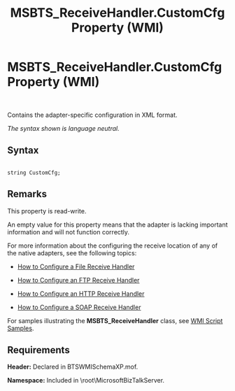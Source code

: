 ﻿---
title: MSBTS_ReceiveHandler.CustomCfg Property (WMI)
TOCTitle: MSBTS_ReceiveHandler.CustomCfg Property (WMI)
ms:assetid: 97607975-232b-4888-bedd-5d90d8a5dac6
ms:mtpsurl: https://msdn.microsoft.com/en-us/library/Aa577460(v=BTS.80)
ms:contentKeyID: 51529852
ms.date: 08/30/2017
mtps_version: v=BTS.80
---

# MSBTS\_ReceiveHandler.CustomCfg Property (WMI)

 

Contains the adapter-specific configuration in XML format.

*The syntax shown is language neutral.*

## Syntax

``` 
  
string CustomCfg;  
```

## Remarks

This property is read-write.

An empty value for this property means that the adapter is lacking important information and will not function correctly.

For more information about the configuring the receive location of any of the native adapters, see the following topics:

  - [How to Configure a File Receive Handler](https://msdn.microsoft.com/library/aa560577\(v=bts.80\))

  - [How to Configure an FTP Receive Handler](https://msdn.microsoft.com/library/aa561710\(v=bts.80\))

  - [How to Configure an HTTP Receive Handler](https://msdn.microsoft.com/library/aa547842\(v=bts.80\))

  - [How to Configure a SOAP Receive Handler](https://msdn.microsoft.com/library/aa561525\(v=bts.80\))

For samples illustrating the **MSBTS\_ReceiveHandler** class, see [WMI Script Samples](wmi-script-samples.md).

## Requirements

**Header:** Declared in BTSWMISchemaXP.mof.

**Namespace:** Included in \\root\\MicrosoftBizTalkServer.

